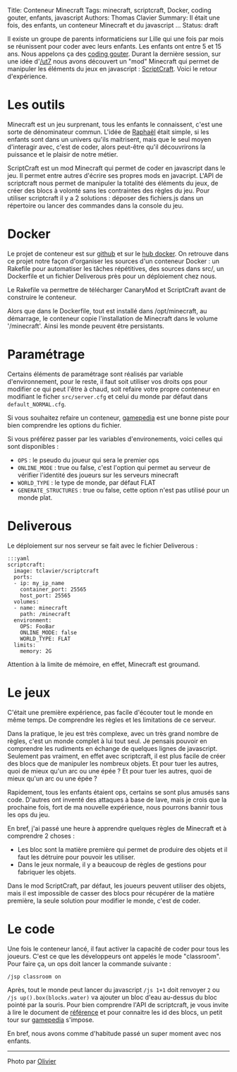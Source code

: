 Title: Conteneur Minecraft
Tags: minecraft, scriptcraft, Docker, coding gouter, enfants, javascript
Authors: Thomas Clavier
Summary: Il était une fois, des enfants, un conteneur Minecraft et du javascript ...
Status: draft

Il existe un groupe de parents informaticiens sur Lille qui une fois par mois se réunissent pour coder avec leurs enfants. Les enfants ont entre 5 et 15 ans. Nous appelons ça des [coding gouter](http://codinggouter.org/). Durant la dernière session, sur une idée d'[/ut7](http://gnanclub.ut7.fr/) nous avons découvert un "mod" Minecraft qui permet de manipuler les éléments du jeux en javascript : [ScriptCraft](http://scriptcraftjs.org/). Voici le retour d'expérience.

# Les outils

Minecraft est un jeu surprenant, tous les enfants le connaissent, c'est une sorte de dénominateur commun. L'idée de [Raphaël](http://ut7.fr/equipe.html) était simple, si les enfants sont dans un univers qu'ils maitrisent, mais que le seul moyen d'interagir avec, c'est de coder, alors peut-être qu'il découvrirons la puissance et le plaisir de notre métier.

ScriptCraft est un mod Minecraft qui permet de coder en javascript dans le jeu. Il permet entre autres d'écrire ses propres mods en javacript. L'API de scriptcraft nous permet de manipuler la totalité des éléments du jeux, de créer des blocs à volonté sans les contraintes des règles du jeu.
Pour utiliser scriptcraft il y a 2 solutions : déposer des fichiers.js dans un répertoire ou lancer des commandes dans la console du jeu.

# Docker

Le projet de conteneur est sur [github](https://github.com/tclavier/docker-scriptcraft) et sur le [hub docker](https://registry.hub.docker.com/u/tclavier/scriptcraft/). On retrouve dans ce projet notre façon d'organiser les sources d'un conteneur Docker : un Rakefile pour automatiser les tâches répétitives, des sources dans src/, un Dockerfile et un fichier Deliverous près pour un déploiement chez nous.

Le Rakefile va permettre de télécharger CanaryMod et ScriptCraft avant de construire le conteneur.

Alors que dans le Dockerfile, tout est installé dans /opt/minecraft, au démarrage, le conteneur copie l'installation de Minecraft dans le volume '/minecraft'. Ainsi les monde peuvent être persistants.

# Paramétrage

Certains éléments de paramétrage sont réalisés par variable d'environnement, pour le reste, il faut soit utiliser vos droits ops pour modifier ce qui peut l'être à chaud, soit refaire votre propre conteneur en modifiant le ficher `src/server.cfg` et celui du monde par défaut dans `default_NORMAL.cfg`.

Si vous souhaitez refaire un conteneur, [gamepedia](http://minecraft-fr.gamepedia.com/Server.properties) est une bonne piste pour bien comprendre les options du fichier.

Si vous préférez passer par les variables d'environements, voici celles qui sont disponibles :

* `OPS` : le pseudo du joueur qui sera le premier ops
* `ONLINE_MODE` : true ou false, c'est l'option qui permet au serveur de vérifier l'identité des joueurs sur les serveurs minecraft
* `WORLD_TYPE` : le type de monde, par défaut FLAT
* `GENERATE_STRUCTURES` : true ou false, cette option n'est pas utilisé pour un monde plat.

# Deliverous

Le déploiement sur nos serveur se fait avec le fichier Deliverous : 

    :::yaml
    scriptcraft:
      image: tclavier/scriptcraft
      ports:
      - ip: my_ip_name
        container_port: 25565
        host_port: 25565
      volumes:
      - name: minecraft
        path: /minecraft
      environment:
        OPS: FooBar
        ONLINE_MODE: false
        WORLD_TYPE: FLAT
      limits:
        memory: 2G

Attention à la limite de mémoire, en effet, Minecraft est groumand.

# Le jeux

C'était une première expérience, pas facile d'écouter tout le monde en même temps. De comprendre les règles et les limitations de ce serveur.

Dans la pratique, le jeu est très complexe, avec un très grand nombre de règles, c'est un monde complet à lui tout seul. Je pensais pouvoir en comprendre les rudiments en échange de quelques lignes de javascript. Seulement pas vraiment, en effet avec scriptcraft, il est plus facile de créer des blocs que de manipuler les nombreux objets. Et pour tuer les autres, quoi de mieux qu'un arc ou une épée ? Et pour tuer les autres, quoi de mieux qu'un arc ou une épée ?

Rapidement, tous les enfants étaient ops, certains se sont plus amusés sans code. D'autres ont inventé des attaques à base de lave, mais je crois que la prochaine fois, fort de ma nouvelle expérience, nous pourrons bannir tous les ops du jeu.

En bref, j'ai passé une heure à apprendre quelques règles de Minecraft et à comprendre 2 choses :

* Les bloc sont la matière première qui permet de produire des objets et il faut les détruire pour pouvoir les utiliser.
* Dans le jeux normale, il y a beaucoup de règles de gestions pour fabriquer les objets.

Dans le mod ScriptCraft, par défaut, les joueurs peuvent utiliser des objets, mais il est impossible de casser des blocs pour récupérer de la matière première, la seule solution pour modifier le monde, c'est de coder.

# Le code

Une fois le conteneur lancé, il faut activer la capacité de coder pour tous les joueurs. C'est ce que les développeurs ont appelés le mode "classroom". Pour faire ça, un ops doit lancer la commande suivante :

    /jsp classroom on

Après, tout le monde peut lancer du javascript `/js 1+1` doit renvoyer `2` ou `/js up().box(blocks.water)` va ajouter un bloc d'eau au-dessus du bloc pointé par la souris. Pour bien comprendre l'API de scriptcraft, je vous invite à lire le document de [référence](https://github.com/walterhiggins/ScriptCraft/blob/master/docs/API-Reference.md) et pour connaitre les id des blocs, un petit tour sur [gamepedia](http://minecraft-fr.gamepedia.com/Valeurs) s'impose.

En bref, nous avons comme d'habitude passé un super moment avec nos enfants.

---
Photo par [Olivier](https://plus.google.com/+OlivierVEREMME)
